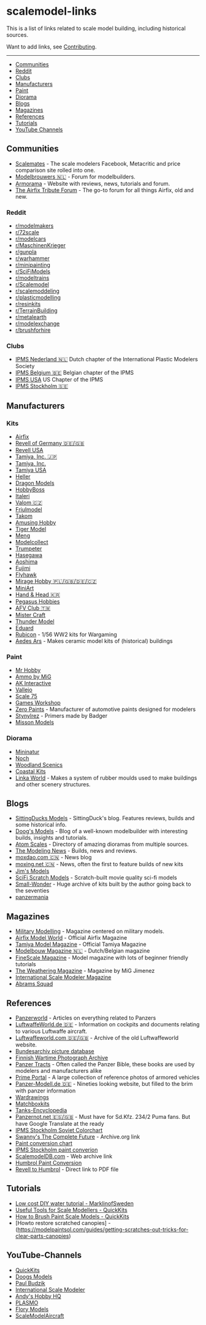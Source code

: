 # scalemodel-links

This is a list of links related to scale model building, including historical sources.

Want to add links, see [Contributing](https://github.com/SittingDucksModels/scalemodel-links/blob/master/CONTRIBUTE.md).

--------------------
- [Communities](#Communities)
- [Reddit](#Reddit)
- [Clubs](#Clubs)
- [Manufacturers](#Manufacturers)
- [Paint](#Paint)
- [Diorama](#Diorama)
- [Blogs](#Blogs)
- [Magazines](#Magazines)
- [References](#References)
- [Tutorials](#Tutorials)
- [YouTube Channels](#YouTube-Channels)



## Communities
- [Scalemates](http://www.scalemates.com/) - The scale modelers Facebook, Metacritic and price comparison site rolled into one.
- [Modelbrouwers 🇳🇱](https://modelbrouwers.nl/phpBB3/) - Forum for modelbuilders.
- [Armorama](https://www.armorama.com/) - Website with reviews, news, tutorials and forum.
- [The Airfix Tribute Forum](http://airfixtributeforum.myfastforum.org/) - The go-to forum for all things Airfix, old and new.

### Reddit
- [r/modelmakers](https://www.reddit.com/r/modelmakers)
- [r/72scale](https://www.reddit.com/r/72scale)
- [r/modelcars](https://www.reddit.com/r/modelcars)
- [r/MaschinenKrieger](https://www.reddit.com/r/MaschinenKrieger)
- [r/gunpla](https://www.reddit.com/r/gunpla)
- [r/warhammer](https://www.reddit.com/r/warhammer)
- [r/minipainting](https://www.reddit.com/r/minipainting)
- [r/SciFiModels](https://www.reddit.com/r/SciFiModels)
- [r/modeltrains](https://www.reddit.com/r/modeltrains)
- [r/Scalemodel](https://www.reddit.com/r/Scalemodel)
- [r/scalemoddeling](https://www.reddit.com/r/scalemodelling)
- [r/plasticmodelling](https://www.reddit.com/r/plasticmodelling)
- [r/resinkits](https://www.reddit.com/r/resinkits)
- [r/TerrainBuilding](https://www.reddit.com/r/TerrainBuilding)
- [r/metalearth](https://www.reddit.com/r/metalearth)
- [r/modelexchange](https://www.reddit.com/r/modelexchange)
- [r/brushforhire](https://www.reddit.com/r/brushforhire)

### Clubs
- [IPMS Nederland 🇳🇱](https://www.ipms.nl/) Dutch chapter of the International Plastic Modelers Society
- [IPMS Belgium 🇧🇪](http://www.ipms.be/) Belgian chapter of the IPMS
- [IPMS USA](http://www.ipmsusa.org/) US Chapter of the IPMS
- [IPMS Stockholm 🇸🇪](http://www.ipmsstockholm.se/home/)

## Manufacturers

### Kits
- [Airfix](https://www.airfix.com/)
- [Revell of Germany 🇩🇪/🇬🇧](https://www.revell.de/)
- [Revell USA](http://www.revell.com/)
- [Tamiya, Inc. 🇯🇵](http://www.tamiya.com/japan/index.htm)
- [Tamiya, Inc.](http://www.tamiya.com/english/e-home.htm)
- [Tamiya USA](https://www.tamiyausa.com/)
- [Heller](https://www.heller.fr/en/)
- [Dragon Models](http://www.dragon-models.com/)
- [HobbyBoss](http://www.hobbyboss.com/index.php?l=en)
- [Italeri](http://www.italeri.com/)
- [Valom 🇨🇿](http://www.valom.net/)
- [Friulmodel](http://www.friulmodel.hu/en/)
- [Takom](http://www.takom-world.com/)
- [Amusing Hobby](http://www.amusinghobby.com/)
- [Tiger Model](http://www.tiger-model.com/listDirect.asp?classId=6&page=0&hl=en)
- [Meng](http://www.meng-model.com/)
- [Modelcollect](http://www.modelcollect.com/)
- [Trumpeter](http://www.trumpeter-china.com/index.php?l=en)
- [Hasegawa](http://www.hasegawa-model.co.jp/gsite/)
- [Aoshima](http://www.aoshima-bk.co.jp/en/)
- [Fujimi](https://www.fujimimokei.com/)
- [Flyhawk](http://www.flyhawkmodel.com/html/Flyhawkmodel/)
- [Mirage Hobby 🇵🇱/🇬🇧/🇩🇪/🇨🇿](http://www.mhshop.pl/)
- [MiniArt](http://www.miniart-models.com/)
- [Hand & Head 🇰🇷](https://www.handhead.co.kr/)
- [Pegasus Hobbies](http://www.pegasushobbies.net/catalog/)
- [AFV Club 🇹🇼](http://www.hobbyfan.com.tw/index-1.asp)
- [Mister Craft](http://www.mistercraft.eu/)
- [Thunder Model](http://www.thundermodel.com/)
- [Eduard](https://www.eduard.com/)
- [Rubicon](http://www.rubiconmodels.com/) - 1/56 WW2 kits for Wargaming
- [Aedes Ars](http://www.aedesars.com/home) - Makes ceramic model kits of (historical) buildings

### Paint
- [Mr Hobby](http://www.mr-hobby.com/en/)
- [Ammo by MiG](http://www.migjimenez.com/en/)
- [AK Interactive](http://ak-interactive.com/v2/)
- [Vallejo](http://www.acrylicosvallejo.com/en_US/modelismo/division/3)
- [Scale 75](http://scale75.com/en/)
- [Games Workshop](https://www.games-workshop.com/en-GB/Painting-Modelling?_requestid=27143349)
- [Zero Paints](http://www.zero-paints.com/) - Manufacturer of automotive paints designed for modelers
- [Stynylrez](http://www.badgerairbrush.com/Stynylrez.asp) - Primers made by Badger
- [Misson Models](https://www.missionmodelsus.com/)

### Diorama
- [Mininatur](http://mininatur.de/silhouette_home.php?lang=en)
- [Noch](http://www.noch.com/)
- [Woodland Scenics](http://woodlandscenics.woodlandscenics.com/)
- [Coastal Kits](http://www.coastalkits.co.uk/)
- [Linka World](http://www.linkaworld.com/) - Makes a system of rubber moulds used to make buildings and other scenery structures.

## Blogs
- [SittingDucks Models](https://sittingducksmodels.wordpress.com) - SittingDuck's blog. Features reviews, builds and some historical info.
- [Doog's Models](https://doogsmodels.com/) - Blog of a well-known modelbuilder with interesting builds, insights and tutorials.
- [Atom Scales](http://atomscales.com/dioramas) - Directory of amazing dioramas from multiple sources.
- [The Modeling News](http://www.themodellingnews.com/) - Builds, news and reviews.
- [moxdao.com 🇨🇳](http://www.moxdao.com/) - News blog
- [moxing.net 🇨🇳](http://www.moxing.net/) - News, often the first to feature builds of new kits
- [Jim's Models](https://jimsmodels.com/)
- [SciFi Scratch Models](http://www.scifi-scratch-models.com) - Scratch-built movie quality sci-fi models
- [Small-Wonder](http://www.small-wonder.org/) - Huge archive of kits built by the author going back to the seventies
- [panzermania](http://www.panzermania.com/)

## Magazines
- [Military Modelling](http://www.militarymodelling.com) - Magazine centered on military models.
- [Airfix Model World](http://www.airfixmodelworld.com/) - Official Airfix Magazine
- [Tamiya Model Magazine](http://tamiyamodelmagazine.com/) - Official Tamiya Magazine
- [Modelbouw Magazine 🇳🇱](http://www.modelbouwmagazine.nl/) - Dutch/Belgian magazine
- [FineScale Magazine](http://www.finescale.com/) - Model magazine with lots of beginner friendly tutorials
- [The Weathering Magazine](http://www.migjimenez.com/en/35-the-weathering-magazine-publications) - Magazine by MiG Jimenez
- [International Scale Modeler Magazine](http://ism-mag.com/)
- [Abrams Squad](http://abramssquad.com/)

## References
- [Panzerworld](http://www.panzerworld.com/) - Articles on everything related to Panzers
- [LuftwaffeWorld.de 🇩🇪](https://www.deutscheluftwaffe.de/) - Information on cockpits and documents relating to various Luftwaffe aircraft.
- [Luftwaffeworld.com 🇩🇪/🇬🇧](https://www.deutscheluftwaffe.com) - Archive of the old Luftwaffeworld website.
- [Bundesarchiv picture database](https://www.bild.bundesarchiv.de/)
- [Finnish Wartime Photograph Archive](http://sa-kuva.fi/webneologineng.html)
- [Panzer Tracts](http://www.panzertracts.com/) -  Often called the Panzer Bible, these books are used by modelers and manufacturers alike
- [Prime Portal](http://www.primeportal.net/the_battlefield_armor.htm) - A large collection of reference photos of armored vehicles
- [Panzer-Modell.de 🇩🇪](http://www.panzer-modell.de/) - Nineties looking website, but filled to the brim with panzer information
- [Wardrawings](http://wardrawings.be/)
- [Matchboxkits](http://www.matchboxkits.org/)
- [Tanks-Encyclopedia](http://www.tanks-encyclopedia.com)
- [Panzernot.net 🇪🇸/🇬🇧](http://www.panzernot.net) - Must have for Sd.Kfz. 234/2 Puma fans. But have Google Translate at the ready
- [IPMS Stockholm Soviet Colorchart](http://ipmsstockholm.org/colorcharts/stuff_eng_colorcharts_soviet.htm)
- [Swanny's The Complete Future](http://web.archive.org/web/20161027132919/http://www.swannysmodels.com:80/TheCompleteFuture.html) - Archive.org link
- [Paint conversion chart](http://modelkitsreview.com/paint-conversion-chart/)
- [IPMS Stockholm paint converion](http://www.ipmsstockholm.org/colorcharts/colorcharts_2.asp)
- [ScalemodelDB.com](https://web.archive.org/web/20160714083726/http://scalemodeldb.com/paintcharts/modelmaster) - Web archive link
- [Humbrol Paint Conversion](https://www.humbrol.com/uk-en/converthumbrol)
- [Revell to Humbrol](http://downloads.hobbico.com/misc/rmx/TES_Revell_Paint_Match_Guide.pdf) - Direct link to PDF file

## Tutorials
- [Low cost DIY water tutorial - MarklinofSweden](https://youtu.be/2TwpB7sVMn8)
- [Useful Tools for Scale Modellers - QuickKits](https://youtu.be/SmTBSX98ECY)
- [How to Brush Paint Scale Models - QuickKits](https://youtu.be/wbV_ORs6160)
- [Howto restore scratched canopies] - (https://modelpaintsol.com/guides/getting-scratches-out-tricks-for-clear-parts-canopies)

## YouTube-Channels
- [QuickKits](https://www.youtube.com/user/quickkits)
- [Doogs Models](https://www.youtube.com/channel/UCpg-rH2RsCcIoME-_DV6pQA)
- [Paul Budzik](https://www.youtube.com/channel/UCrdcVbQE5fUvTKxMbhnN_KQ)
- [International Scale Modeler](https://www.youtube.com/user/ScaleModelReview)
- [Andy's Hobby HQ](https://www.youtube.com/channel/UChnAgeghaNKLdftbfJY8zNA)
- [PLASMO](https://www.youtube.com/user/idaemon)
- [Flory Models](https://www.youtube.com/user/florymodels)
- [ScaleModelAircraft](https://www.youtube.com/channel/UC9n7S96o5bKagKWAgsqvLuw)
